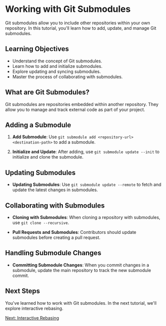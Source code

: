# Working with Git Submodules

Git submodules allow you to include other repositories within your own repository. In this tutorial, you'll learn how to add, update, and manage Git submodules.

## Learning Objectives

- Understand the concept of Git submodules.
- Learn how to add and initialize submodules.
- Explore updating and syncing submodules.
- Master the process of collaborating with submodules.

## What are Git Submodules?

Git submodules are repositories embedded within another repository. They allow you to manage and track external code as part of your project.

## Adding a Submodule

1. **Add Submodule**: Use `git submodule add <repository-url> <destination-path>` to add a submodule.

2. **Initialize and Update**: After adding, use `git submodule update --init` to initialize and clone the submodule.

## Updating Submodules

- **Updating Submodules**: Use `git submodule update --remote` to fetch and update the latest changes in submodules.

## Collaborating with Submodules

- **Cloning with Submodules**: When cloning a repository with submodules, use `git clone --recursive`.

- **Pull Requests and Submodules**: Contributors should update submodules before creating a pull request.

## Handling Submodule Changes

- **Committing Submodule Changes**: When you commit changes in a submodule, update the main repository to track the new submodule commit.

## Next Steps

You've learned how to work with Git submodules. In the next tutorial, we'll explore interactive rebasing.

[Next: Interactive Rebasing](03-rebase.md)
